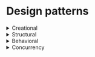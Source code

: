 # Design patterns

<details>
<summary>Creational</summary>
<p>

### Factory method

<details>
<summary>Method for creating product objects without specifying their concrete classes.</summary>
<p>

![](factoryMethod.png)

<details>
<summary>Java like</summary>
<p>

```java
// code
interface Button {
    fun render()
    fun onClick()
}

abstract class Dialog {
    fun render() {
        val someButton = createButton()
        someButton.render()
    }

    abstract fun createButton(): Button // Factory method
}

class LinuxButton : Button {
    override fun render() = print("I am OkButton")
    override fun onClick() = TODO("not implemented")
}

class WindowButton : Button {
    override fun render() = print("I am Cancel button")
    override fun onClick() = TODO("not implemented")
}


class LinuxDialog : Dialog() { //concrete factory
    override fun createButton() = LinuxButton()
}


class WindowDialog : Dialog() {
    override fun createButton() = WindowButton()
}

//client
fun main() {
    val dialog: Dialog
    when (os) {
       "Window" -> dialog = WindowDialog()
       "Linux"  -> dialog = LinuxDialog()
    }
dialog.render()
}
```

</p>
</details>

<details>
<summary>Companion object</summary>
<p>

```java
enum class Genre {
    SCIENCE, LITERATURE
}

interface Book {
    fun getInfo(): String
    fun order(): String
    fun rate(): String
}


class BookFactory {
    companion object {
        fun createBook(genre: Genre): Book = when (genre) {
            Genre.SCIENCE -> object: Book {
                override fun getInfo() = "science"
                override fun order() = "123"
                override fun rate() = "M"
            }
            Genre.LITERATURE -> object: Book {
                override fun getInfo(): String = "literature"
                override fun order(): String = "321"
                override fun rate(): String = "A"
            }
        }
    }
}

// client
fun main() {
    val book = BookFactory.createBook(Genre.SCIENCE)
    book.getInfo()
}
```

</p>
</details>

<details>
<summary>Factory method by interface delegation</summary>
<p>

![](factoryMethod-1.png)

```java

interface Dependency<T> {
    var mocked: T?
    fun get(): T
    fun lazyGet(): Lazy<T> = lazy { get() }
}

class Provider<T>(val init: ()->T): Dependency<T> {
    var original: T? = null
    override var mocked: T? = null

    override fun get(): T = mocked ?: original ?: init()
        .apply { original = this }
}

interface UserRepository {
    fun getUser(): User

    companion object: Dependency<UserRepository> by Provider({ UserRepositoryImpl() })
}

class UserRepositoryImpl : UserRepository {
    override fun getUser(): User = User("Aaron")
}

class User(var name: String)

fun main() {
    val userRepository = UserRepository.get()
    val lazyUser = UserRepository.lazyGet()

    println( userRepository.getUser().name )
    println( lazyUser.isInitialized() )

    UserRepository.mocked = object : UserRepository {
        override fun getUser(): User = User("mock")
    }
    println( UserRepository.mocked?.getUser()?.name )
}

```

</p>
</details>

</p>
</details>

### Abstract Factory

<details>
<summary>Factory of factories. Needed to obtain product families.</summary>
<p>

![](abstract-factory.png)

|         |Windows    |Mac        |
|---------|-----------|-----------|
|Button   |WinButton  |MacButton  |
|Checkbox |WinCheckbox|MacCheckbox|

</p>
</details>

<details>
<summary>Code</summary>
<p>

```java
interface Button {
    fun paint()
}

class MacButton: Button {
    override fun paint() = print("Mac style button")
}

class WinButton: Button {
    override fun paint() = print("Window style button")
}

interface Checkbox {
    fun paint()
}

class MacChecbox: Checkbox {
    override fun paint() = print("Mac style checkbox")
}

class WinCheckbox: Checkbox {
    override fun paint() = print("Windows style checkbox")
}

interface GuiFactory {
    fun createButton(): Button
    fun createCheckbox(): Checkbox
}

class MacFactory: GuiFactory {
    override fun createButton(): Button = MacButton()
    override fun createCheckbox(): Checkbox = MacChecbox()
}

class WinFactory: GuiFactory {
    override fun createButton(): Button = WinButton()
    override fun createCheckbox(): Checkbox = WinCheckbox()
}

fun main() {
    val config = "WIN"

    val factory: GuiFactory = when (config) {
        "WIN" -> WinFactory()
        "MAC" -> MacFactory()
        else -> throw RuntimeException()
    }

    factory.apply {
        createButton().paint()
        createCheckbox().paint()
    }
}
```

  </p>		
</details>

### Builder
<details>
	<summary>Construct complex objects step by step</summary>		
  <p>

```java
class BankAccount(
    private val accountNumber: Double?,
    private val owner: String?,
    private val branch: String?,
    private val balance: Double?,
    private val interestRate: Double?
) {
    data class Builder(
        private var accountNumber: Double? = null,
        private var owner: String? = null,
        private var branch: String? = null,
        private var balance: Double? = null,
        private var interestRate: Double? = null
    ) {
        fun accountNumber(accountNumber: Double) = apply { this.accountNumber = accountNumber }
        fun owner(owner: String) = apply { this.owner = owner }
        fun branch(branch: String) = apply { this.branch = branch }
        fun balance(balance: Double) = apply { this.balance = balance }
        fun interestRate(interestRate: Double) = apply { this.interestRate = interestRate }
        fun build() = KotlinBankAccount(accountNumber, owner, branch, balance, interestRate)
    }
}

fun main() {
    val bankAccount = BankAccount.Builder()
        .accountNumber(12.0)
        .balance(200.0)
        .branch("develop")
        .build()
}

```

  </p>
</details>

### Prototype
<details>
	<summary>Copy existing objects without making your code dependent on their classes</summary>
  <p>

```java
abstract class Shape(
    private var Y: Int? = null,
    private var X: Int? = null,
    private var color: String? = null
) {
    constructor(source: Shape) : this(source.X, source.Y, source.color)
    abstract fun clone(): Shape
}

class Rectangle : Shape {
    var width: Int?
    var height: Int?

    constructor(width: Int? = null, height: Int? = null) : super() {
        this.width = width
        this.height = height
    }

    constructor(source: Rectangle) : super(source) {
        this.width = source.width
        this.height = source.height
    }

    override fun clone(): Shape = Rectangle(this)
}

fun main() {
    val rectangle = Rectangle()
    rectangle.width = 10
    rectangle.height = 20

    val shapes = mutableListOf(rectangle, rectangle.clone(), rectangle.clone())

    shapes.forEach{ println(it) }
}
```

  </p>		
</details>

</p>		
</details>

<details>
<summary>Structural</summary>
<p>

### Adapter
<details>
	<summary>Allows objects with incompatible interfaces to collaborate</summary>
<p>

The adapter implements the interface of one object and wraps the other one.

![](structure-object-adapter.png)

```java
open class CelsiusTemperature(
    override var temperature: Double
): Temperature

class FahrenheitTemperature(
    override var temperature: Double
): Temperature

class FahrenheitAdapter(
    private val celsiusTemperature: CelsiusTemperature
) {
    fun convertToFahrenheitTemperature(): FahrenheitTemperature = FahrenheitTemperature(
        ((BigDecimal.valueOf(celsiusTemperature.temperature)
            .setScale(2) * BigDecimal(9) / BigDecimal(5)) + BigDecimal(32))
            .toDouble()
    )
}
```

</p>  	
</details>

### Bridge
<details>
<summary>Split related classes into separate independent hierarchies</summary>
<p>

Abstraction - high order layer, delegate the work to implementation layer.

The abstraction object controls the appearance of the app, delegating the actual work to the linked implementation object. Different implementations are interchangeable as long as they follow a common interface, enabling the same GUI to work under Windows and Linux.

![](structure-en-2x.png)

```java
// Implementation layer
interface Device {
    var isEnabled: Boolean
    var volume: Int
}

class Tv(override var isEnabled: Boolean = false, override var volume: Int = 0) : Device
class Radio(override var isEnabled: Boolean = true, override var volume: Int = 10) : Device

// Abstraction layer
class Remote(val device: Device) {

    fun togglePower() {
        device.isEnabled = !device.isEnabled
    }

    fun volumeUp() = run { device.volume += 10 }
    fun volumeDown() = run { device.volume -= 10 }

}


fun main() {
    val tv = Tv()
    val radio = Radio()

    val remote = Remote(tv) // this is Bridge (aggregation over inheritance)
    remote.togglePower()

    print("${tv.isEnabled} ${tv.volume}")
}
```
</p>
</details>

### Composite
<details>
<summary>Compose objects into tree structures and then work with these structures</summary>
<p>

![](composite.png)

```java
// hierarchy
open class Equipment(open val price: Int, name: String)
class Processor: Equipment(1070, "structural.Composite.Processor")
class HardDrive: Equipment(250, "Hard")
class Memory: Equipment(280, "structural.Composite.Memory")

// composite
open class Composite(name: String): Equipment(0, name) {
    private val equipments = ArrayList<Equipment>()
    override val price: Int
        get() = equipments.map { it.price }.sum()

    fun add(equipment: Equipment) = apply { equipments.add(equipment) }
}

class PersonalComputer: Composite("PC")


fun main() {
    val pc = PersonalComputer()
        .add(Processor())
        .add(HardDrive())
        .add(Memory())

    print(pc.price)
}
```

</p>		
</details>

### Decorator
<details>
	<summary>Attach new behaviors to objects by placing these objects inside special wrapper</summary>

![](decorator.png)

  <p>

```java
interface CoffeeMachine {
    fun makeSmallCoffee()
    fun makeLargeCoffee()
}

class NormalCoffeeMachine : CoffeeMachine {
    override fun makeSmallCoffee() = println("Normal small coffee")
    override fun makeLargeCoffee() = println("Normal large coffee")
}

class EnhancedCoffeeMachine(private val coffeeMachine: CoffeeMachine) : CoffeeMachine by coffeeMachine {

    override fun makeSmallCoffee() {
        println("Enhanced small coffee")
    }

    fun makeCoffeeWithMilk() {
        makeSmallCoffee()
        addMilk()
        println("Enhanced small coffee with milk")
    }

    private fun addMilk() {}
}

fun main() {
    val normalCoffeeMachine = NormalCoffeeMachine()
    val enhancedCoffeeMachine = EnhancedCoffeeMachine(normalCoffeeMachine)

    enhancedCoffeeMachine.makeSmallCoffee()
    enhancedCoffeeMachine.makeLargeCoffee()
    enhancedCoffeeMachine.makeCoffeeWithMilk()
}
```

  </p>		
</details>

### Facade
<details>
<summary>Provides a simplified interface to a library, a framework, or any other complex set of classes</summary>

![](facade.png)

<p>

```java
class ComplexSystem(private val filePath: String) {
    private val cache: HashMap<String, String>

    init {
        println("reading data from $filePath")
        cache = HashMap()
    }

    fun store(key: String, payload: String) {
        cache[key] = payload
    }

    fun read(key: String): String = cache[key] ?: ""

    fun commit() = println("Storing cached data: $cache to file: $filePath")
}

data class User(var login: String)

class UserRepository {
    private val systemPreferences = ComplexSystem("/data/default.prefs")

    fun save(user: User) {
        systemPreferences.store("User_key", user.login)
        systemPreferences.commit()
    }

    fun findFirst(): User = User(systemPreferences.read("User_key"))
}

fun main() {
    val userRepository = UserRepository()
    val user = User("murat")
    userRepository.save(user)
    val result = userRepository.findFirst()

    println("$result")
}
```

</p>		
</details>

### Flyweight
<details>
	<summary>Sharing common parts of state between multiple objects instead of keeping all of the data in each object</summary>		

![](flyweight.png)

```java
// This class contain part of tree describing. It isn`t unique for each tree
// so it extract to own abstraction with container
// It helps reduce tree abstraction
class TreeType(val name: String, val color: Int, val texture: String) {
    fun draw(canvas: String, x: Int, y: Int) = println("TreeType(name='$name', color=$color, texture='$texture')")
}

class TreeFactory {

    companion object {
        private val treeTypes = mutableListOf<TreeType>()

        fun getTreeType(name: String, color: Int, texture: String): TreeType =
            treeTypes.find { it.name == name && it.color == color && it.texture == texture }
                ?: treeTypes.plus(TreeType(name, color, texture)).last()
    }
}

class Tree(private val type: TreeType, private val x: Int, private val y: Int) {
    fun draw(canvas: String) {
        type.draw(canvas, x, y)
    }
}

class Forest {
    private val trees = mutableListOf<Tree>()

    fun plantTree(x: Int, y: Int, name: String, color: Int, texture: String) {
        val type = TreeFactory.getTreeType(name, color, texture)
        val tree = Tree(type, x, y)
        trees.add(tree)
    }

    fun draw(canvas: String) = trees.forEach{ it.draw(canvas) }
}

fun main() {
    val forest = Forest()

    forest.plantTree(1,2,"sosna", 1,"square")
    forest.plantTree(2,3,"bereza", 1,"square")

    forest.draw("canvas")
}
```

</details>

##### Proxy
<details>
	<summary>Controls access to the original object allowing to perform</summary>

![](proxy.png)

```java
interface ThirdPartyLib {
    fun listVideos(): String
    fun getVideoInfo(id: Int): String
    fun downloadVideo(id: Int): String
}

class ThirdPartyLibImpl : ThirdPartyLib {
    override fun listVideos() = "list"
    override fun getVideoInfo(id: Int) = "info"
    override fun downloadVideo(id: Int) = "download..."
}

class CachedLib(
    private val service: ThirdPartyLibImpl
) : ThirdPartyLib {

    private var listCache: String? = null
    private var videoCache: String? = null
    private var resetNeed: Boolean = false

    override fun listVideos(): String {
        if (listCache.isNullOrEmpty() or resetNeed) listCache = service.listVideos()
        return listCache ?: ""
    }

    override fun getVideoInfo(id: Int): String {
        if (videoCache.isNullOrEmpty() or resetNeed) videoCache = service.getVideoInfo(id)
        return videoCache ?: ""
    }

    override fun downloadVideo(id: Int): String {
        if (videoCache.isNullOrEmpty() or resetNeed) videoCache = service.downloadVideo(id)
        return videoCache ?: ""
    }
}

class Manager(private val lib: ThirdPartyLib) {
    fun renderVideo() = println(lib.getVideoInfo(1))
    fun renderList() = println(lib.downloadVideo(1))
}

fun main() {
    val service = ThirdPartyLibImpl()
    val proxy = CachedLib(service)

    val manager = Manager(proxy)
    manager.renderList()
    manager.renderVideo()
}
```

</details>

</p>		
</details>

<details>
<summary>Behavioral</summary>
<p>

#####	Chain of Responsibility
<details>
	<summary>code</summary>		
</details>

##### Command
<details>
	<summary>code</summary>		
</details>

##### Iterator
<details>
	<summary>code</summary>		
</details>

##### Mediator
<details>
	<summary>code</summary>		
</details>

##### Memento
<details>
	<summary>code</summary>		
</details>

##### Observer
<details>
	<summary>code</summary>		
</details>

##### State
<details>
	<summary>code</summary>		
</details>

##### Strategy
<details>
	<summary>code</summary>		
</details>

##### Template Method
<details>
	<summary>code</summary>		
</details>

##### Visitor
<details>
	<summary>code</summary>		
</details>

</p>		
</details>

<details>
<summary>Concurrency</summary>
<p>

## Concurrency
##### Double-checked locking
##### Monitor Object
##### Read write lock pattern
##### Scheduler pattern
##### Thread pool pattern

</p>		
</details>
